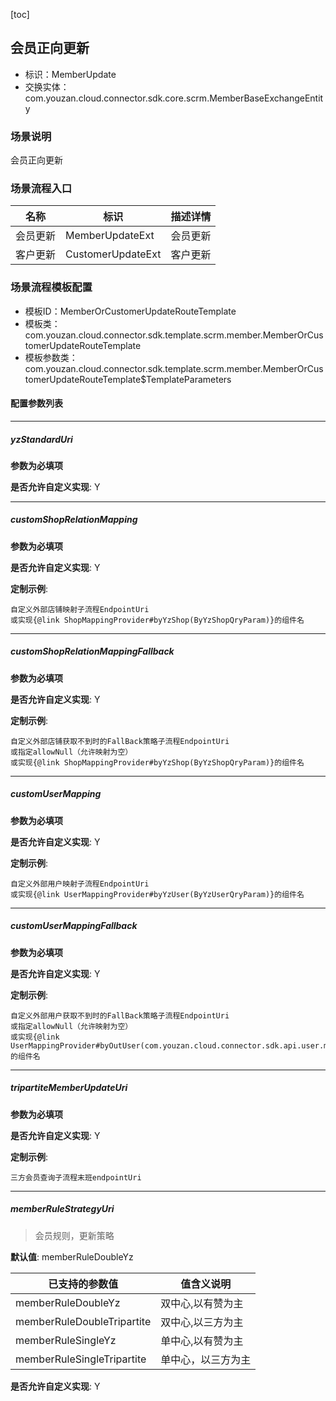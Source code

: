 [toc]

## 会员正向更新
- 标识：MemberUpdate
- 交换实体：com.youzan.cloud.connector.sdk.core.scrm.MemberBaseExchangeEntity
### 场景说明
会员正向更新
### 场景流程入口

名称 | 标识 | 描述详情
---|---|---
会员更新 | MemberUpdateExt | 会员更新
客户更新 | CustomerUpdateExt | 客户更新

### 场景流程模板配置
- 模板ID：MemberOrCustomerUpdateRouteTemplate
- 模板类：com.youzan.cloud.connector.sdk.template.scrm.member.MemberOrCustomerUpdateRouteTemplate
- 模板参数类：com.youzan.cloud.connector.sdk.template.scrm.member.MemberOrCustomerUpdateRouteTemplate$TemplateParameters

#### 配置参数列表

---
##### yzStandardUri
> 

**参数为必填项**


**是否允许自定义实现**: Y

---
##### customShopRelationMapping
> 

**参数为必填项**


**是否允许自定义实现**: Y


**定制示例**:
```
自定义外部店铺映射子流程EndpointUri
或实现{@link ShopMappingProvider#byYzShop(ByYzShopQryParam)}的组件名
```
---
##### customShopRelationMappingFallback
> 

**参数为必填项**


**是否允许自定义实现**: Y


**定制示例**:
```
自定义外部店铺获取不到时的FallBack策略子流程EndpointUri
或指定allowNull（允许映射为空）
或实现{@link ShopMappingProvider#byYzShop(ByYzShopQryParam)}的组件名
```
---
##### customUserMapping
> 

**参数为必填项**


**是否允许自定义实现**: Y


**定制示例**:
```
自定义外部用户映射子流程EndpointUri
或实现{@link UserMappingProvider#byYzUser(ByYzUserQryParam)}的组件名
```
---
##### customUserMappingFallback
> 

**参数为必填项**


**是否允许自定义实现**: Y


**定制示例**:
```
自定义外部用户获取不到时的FallBack策略子流程EndpointUri
或指定allowNull（允许映射为空）
或实现{@link UserMappingProvider#byOutUser(com.youzan.cloud.connector.sdk.api.user.model.ByOutUserQryParam)}的组件名
```
---
##### tripartiteMemberUpdateUri
> 

**参数为必填项**


**是否允许自定义实现**: Y


**定制示例**:
```
三方会员查询子流程末班endpointUri
```
---
##### memberRuleStrategyUri
> 会员规则，更新策略

**默认值**: memberRuleDoubleYz

已支持的参数值 | 值含义说明
---|---
memberRuleDoubleYz | 双中心,以有赞为主
memberRuleDoubleTripartite | 双中心,以三方为主
memberRuleSingleYz | 单中心,以有赞为主
memberRuleSingleTripartite | 单中心，以三方为主

**是否允许自定义实现**: Y


